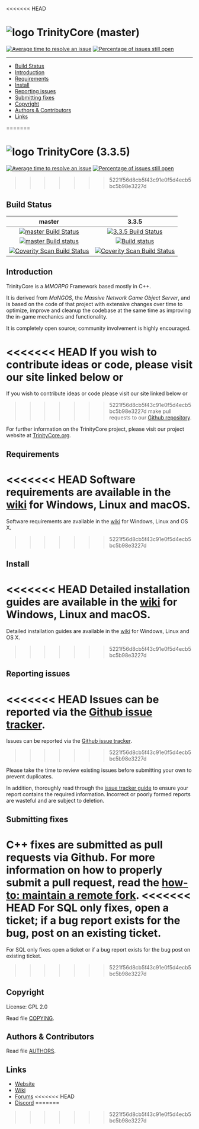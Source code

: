 <<<<<<< HEAD
# ![logo](https://community.trinitycore.org/public/style_images/1_trinitycore.png) TrinityCore (master)

[![Average time to resolve an issue](https://isitmaintained.com/badge/resolution/TrinityCore/TrinityCore.svg)](https://isitmaintained.com/project/TrinityCore/TrinityCore "Average time to resolve an issue") [![Percentage of issues still open](https://isitmaintained.com/badge/open/TrinityCore/TrinityCore.svg)](https://isitmaintained.com/project/TrinityCore/TrinityCore "Percentage of issues still open")

--------------


* [Build Status](#build-status)
* [Introduction](#introduction)
* [Requirements](#requirements)
* [Install](#install)
* [Reporting issues](#reporting-issues)
* [Submitting fixes](#submitting-fixes)
* [Copyright](#copyright)
* [Authors &amp; Contributors](#authors--contributors)
* [Links](#links)



=======
# ![logo](https://community.trinitycore.org/public/style_images/1_trinitycore.png) TrinityCore (3.3.5)

[![Average time to resolve an issue](https://isitmaintained.com/badge/resolution/TrinityCore/TrinityCore.svg)](https://isitmaintained.com/project/TrinityCore/TrinityCore "Average time to resolve an issue") [![Percentage of issues still open](https://isitmaintained.com/badge/open/TrinityCore/TrinityCore.svg)](https://isitmaintained.com/project/TrinityCore/TrinityCore "Percentage of issues still open")

>>>>>>> 5221f56d8cb5f43c91e0f5d4ecb5bc5b98e3227d
## Build Status

master | 3.3.5
:------------: | :------------:
[![master Build Status](https://travis-ci.org/TrinityCore/TrinityCore.svg?branch=master)](https://travis-ci.org/TrinityCore/TrinityCore) | [![3.3.5 Build Status](https://travis-ci.org/TrinityCore/TrinityCore.svg?branch=3.3.5)](https://travis-ci.org/TrinityCore/TrinityCore)
[![master Build status](https://ci.appveyor.com/api/projects/status/54d0u1fxe50ad80o/branch/master?svg=true)](https://ci.appveyor.com/project/DDuarte/trinitycore/branch/master) | [![Build status](https://ci.appveyor.com/api/projects/status/54d0u1fxe50ad80o/branch/3.3.5?svg=true)](https://ci.appveyor.com/project/DDuarte/trinitycore/branch/3.3.5)
[![Coverity Scan Build Status](https://scan.coverity.com/projects/435/badge.svg)](https://scan.coverity.com/projects/435) | [![Coverity Scan Build Status](https://scan.coverity.com/projects/4656/badge.svg)](https://scan.coverity.com/projects/4656)

## Introduction

TrinityCore is a *MMORPG* Framework based mostly in C++.

It is derived from *MaNGOS*, the *Massive Network Game Object Server*, and is
based on the code of that project with extensive changes over time to optimize,
improve and cleanup the codebase at the same time as improving the in-game
mechanics and functionality.

It is completely open source; community involvement is highly encouraged.

<<<<<<< HEAD
If you wish to contribute ideas or code, please visit our site linked below or
=======
If you wish to contribute ideas or code please visit our site linked below or
>>>>>>> 5221f56d8cb5f43c91e0f5d4ecb5bc5b98e3227d
make pull requests to our [Github repository](https://github.com/TrinityCore/TrinityCore/pulls).

For further information on the TrinityCore project, please visit our project
website at [TrinityCore.org](https://www.trinitycore.org).

## Requirements


<<<<<<< HEAD
Software requirements are available in the [wiki](https://trinitycore.info/en/install/requirements) for
Windows, Linux and macOS.
=======
Software requirements are available in the [wiki](https://www.trinitycore.info/display/tc/Requirements) for
Windows, Linux and OS X.
>>>>>>> 5221f56d8cb5f43c91e0f5d4ecb5bc5b98e3227d


## Install

<<<<<<< HEAD
Detailed installation guides are available in the [wiki](https://trinitycore.info/en/home) for
Windows, Linux and macOS.
=======
Detailed installation guides are available in the [wiki](https://www.trinitycore.info/display/tc/Installation+Guide) for
Windows, Linux and OS X.
>>>>>>> 5221f56d8cb5f43c91e0f5d4ecb5bc5b98e3227d


## Reporting issues

<<<<<<< HEAD
Issues can be reported via the [Github issue tracker](https://github.com/TrinityCore/TrinityCore/labels/Branch-master).
=======
Issues can be reported via the [Github issue tracker](https://github.com/TrinityCore/TrinityCore/labels/Branch-3.3.5a).
>>>>>>> 5221f56d8cb5f43c91e0f5d4ecb5bc5b98e3227d

Please take the time to review existing issues before submitting your own to
prevent duplicates.

In addition, thoroughly read through the [issue tracker guide](https://community.trinitycore.org/topic/37-the-trinitycore-issuetracker-and-you/) to ensure
your report contains the required information. Incorrect or poorly formed
reports are wasteful and are subject to deletion.


## Submitting fixes

C++ fixes are submitted as pull requests via Github. For more information on how to
properly submit a pull request, read the [how-to: maintain a remote fork](https://community.trinitycore.org/topic/9002-howto-maintain-a-remote-fork-for-pull-requests-tortoisegit/).
<<<<<<< HEAD
For SQL only fixes, open a ticket; if a bug report exists for the bug, post on an existing ticket.
=======
For SQL only fixes open a ticket or if a bug report exists for the bug post on existing ticket.
>>>>>>> 5221f56d8cb5f43c91e0f5d4ecb5bc5b98e3227d


## Copyright

License: GPL 2.0

Read file [COPYING](COPYING).


## Authors &amp; Contributors

Read file [AUTHORS](AUTHORS).


## Links

* [Website](https://www.trinitycore.org)
* [Wiki](https://www.trinitycore.info)
* [Forums](https://community.trinitycore.org)
<<<<<<< HEAD
* [Discord](https://discord.trinitycore.org/)
=======
>>>>>>> 5221f56d8cb5f43c91e0f5d4ecb5bc5b98e3227d
